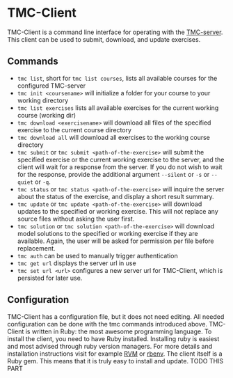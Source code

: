TMC-Client
==========

TMC-Client is a command line interface for operating with the [TMC-server](http://github.com/testmycode/tmc-server). This client can be used to submit, download, and update exercises.

Commands
--------
*  `tmc list`, short for `tmc list courses`, lists all available courses for the configured TMC-server  
* `tmc init <coursename>` will initialize a folder for your course to your working directory  
* `tmc list exercises` lists all available exercises for the current working course (working dir)  
* `tmc download <exercisename>` will download all files of the specified exercise to the current course directory  
* `tmc download all` will download all exercises to the working course directory  
* `tmc submit` or `tmc submit <path-of-the-exercise>` will submit the specified exercise or the current working exercise to the server, and the client will wait for a response from the server. If you do not wish to wait for the response, provide the additional argument `--silent` or `-s` or `--quiet` or `-q`.  
* `tmc status` or `tmc status <path-of-the-exercise>` will inquire the server about the status of the exercise, and display a short result summary.  
* `tmc update` or `tmc update <path-of-the-exercise>` will download updates to the specified or working exercise. This will not replace any source files without asking the user first.  
* `tmc solution` or `tmc solution <path-of-the-exercise>` will download model solutions to the specified or working exercise if they are available. Again, the user will be asked for permission per file before replacement.  
* `tmc auth` can be used to manually trigger authentication
* `tmc get url` displays the server url in use
* `tmc set url <url>` configures a new server url for TMC-Client, which is persisted for later use.

Configuration
-------------
TMC-Client has a configuration file, but it does not need editing. All needed configuration 
can be done with the tmc commands introduced above. 
TMC-Client is written in Ruby: the most awesome programming language. To install the client,
you need to have Ruby installed. Installing ruby is easiest and most advised through ruby version managers.
For more details and installation instructions visit for example [RVM](http://www.rvm.io) or [rbenv](http://www.rbenv.org).
The client itself is a Ruby gem. This means that it is truly easy to install and update. 
TODO THIS PART
